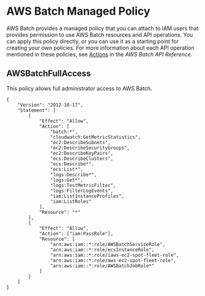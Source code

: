 # AWS Batch Managed Policy<a name="batch_managed_policies"></a>

AWS Batch provides a managed policy that you can attach to IAM users that provides permission to use AWS Batch resources and API operations\. You can apply this policy directly, or you can use it as a starting point for creating your own policies\. For more information about each API operation mentioned in these policies, see [Actions](https://docs.aws.amazon.com/batch/latest/APIReference/API_Operations.html) in the *AWS Batch API Reference*\.

## AWSBatchFullAccess<a name="AWSBatchFullAccess"></a>

This policy allows full administrator access to AWS Batch\. 

```
{
    "Version": "2012-10-17",
    "Statement": [
        {
            "Effect": "Allow",
            "Action": [
                "batch:*",
                "cloudwatch:GetMetricStatistics",
                "ec2:DescribeSubnets",
                "ec2:DescribeSecurityGroups",
                "ec2:DescribeKeyPairs",
                "ecs:DescribeClusters",
                "ecs:Describe*",
                "ecs:List*",
                "logs:Describe*",
                "logs:Get*",
                "logs:TestMetricFilter",
                "logs:FilterLogEvents",
                "iam:ListInstanceProfiles",
                "iam:ListRoles"
            ],
            "Resource": "*"
        },
        {
            "Effect": "Allow",
            "Action": ["iam:PassRole"],
            "Resource": [
                "arn:aws:iam::*:role/AWSBatchServiceRole",
                "arn:aws:iam::*:role/ecsInstanceRole",
                "arn:aws:iam::*:role/iaws-ec2-spot-fleet-role",
                "arn:aws:iam::*:role/aws-ec2-spot-fleet-role",
                "arn:aws:iam::*:role/AWSBatchJobRole*"
            ]
        }
    ]
}
```